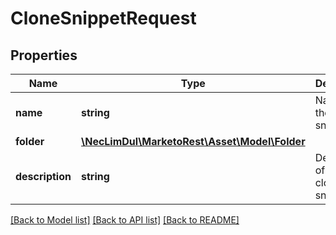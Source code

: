 # CloneSnippetRequest

## Properties
Name | Type | Description | Notes
------------ | ------------- | ------------- | -------------
**name** | **string** | Name for the cloned snippet | 
**folder** | [**\NecLimDul\MarketoRest\Asset\Model\Folder**](Folder.md) |  | 
**description** | **string** | Description of the cloned snippet | [optional] 

[[Back to Model list]](../README.md#documentation-for-models) [[Back to API list]](../README.md#documentation-for-api-endpoints) [[Back to README]](../README.md)



